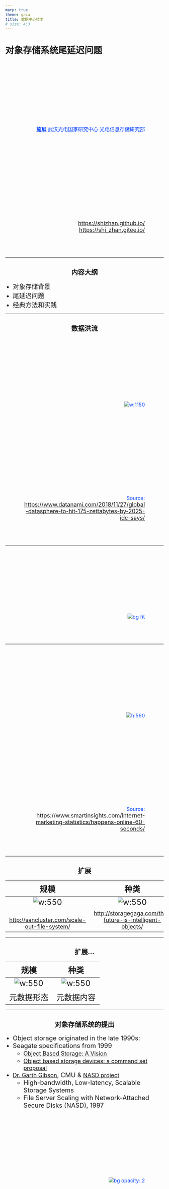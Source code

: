 ```yaml
---
marp: true
theme: gaia
title: 数据中心技术
# size: 4:3
---
```


# 对象存储系统尾延迟问题

<!-- _class: lead -->

**施展**
武汉光电国家研究中心
光电信息存储研究部

<https://shizhan.github.io/>
<https://shi_zhan.gitee.io/>

---

## 内容大纲

<!-- paginate: true -->

- 对象存储背景
- 尾延迟问题
- 经典方法和实践

---

## 数据洪流

<style scoped>
  p {
    font-size: 20px;
    text-align: right;
  }
</style>

![w:1150](images/IDC_DataSphere.png)

Source: <https://www.datanami.com/2018/11/27/global-datasphere-to-hit-175-zettabytes-by-2025-idc-says/>

---

![bg fit](images/idc-datasphere-2020.webp)

---

<style scoped>
  p {
    font-size: 20px;
    text-align: center;
  }
</style>

![h:560](images/what-happens-online-in-60-seconds.png)

Source: <https://www.smartinsights.com/internet-marketing-statistics/happens-online-60-seconds/>

---

## 扩展

<style scoped>
  a {
    font-size: 18px;
  }
  tr {
    vertical-align: bottom;
  }
</style>

|规模|种类|
|:-:|:-:|
|![w:550](images/scaleout-diagram.jpg)|![w:550](images/OSD-Metadata.webp)|
| <http://sancluster.com/scale-out-file-system/>|<http://storagegaga.com/the-future-is-intelligent-objects/>|

---

## 扩展…

<style scoped>
  a {
    font-size: 18px;
  }
  tr {
    vertical-align: bottom;
  }
</style>

|规模|种类|
|:-:|:-:|
|![w:550](images/scaleout-diagram.jpg)|![w:550](images/OSD-Metadata.webp)|
|元数据形态|元数据内容|

---

## 对象存储系统的提出

<style scoped>
  p {
    font-size: 25px;
    text-align: right;
  }
</style>

- Object storage originated in the late 1990s:
- Seagate specifications from 1999
  - [Object Based Storage: A Vision](https://www.t10.org/ftp/t10/document.99/99-341r0.pdf)
  - [Object based storage devices: a command set proposal](https://pdfs.semanticscholar.org/bcd1/97cb0f8544b651289dfdb95efd0b1fd70753.pdf)
- [Dr. Garth Gibson](http://www.cs.cmu.edu/~garth/), CMU & [NASD project](https://www.pdl.cmu.edu/NASD/index.shtml)
  - High-bandwidth, Low-latency, Scalable Storage Systems
  - File Server Scaling with Network-Attached Secure Disks (NASD), 1997

![bg opacity:.2](images/Object-Storage.webp)

Source: <https://www.snia.org/educational-library/object-storage-what-how-and-why-2020>

---

## 和传统存储系统的比较

<style scoped>
  p {
    text-align: center;
  }
</style>

![h:450](images/object-vs-traditional.png)
Source: <https://usdc.vn/object-storage-vs-traditional-storage/>

---

## 和传统存储系统的比较…

<style scoped>
  p {
    text-align: center;
  }
  tr {
    font-size: 25px;
  }
</style>

| Object | File | Block | Archive |
|:-|:-|:-|:-|
| Object Storage | NAS | SAN | Tape |
| Videos, photos serving streaming | All kinds of file | Attach to server | The file needs to be saved permanently |
| Read (download) data regularly | Read data regularly, install as a network drive | Run data directly on Storage | Rarely to download |
| High upload / download speed | High upload / download speed | Very High upload / download speed | High upload speed, slow download |
| Use with CDN | Many usage scenarios | Use with server (VM) | Use independently |

Source: <https://usdc.vn/object-storage-vs-traditional-storage/>

---

## 和传统存储系统的比较……

<style scoped>
  p {
    text-align: center;
  }
</style>

![h:450](images/Block-Storage-vs-File-Storage.jpg)
Source: <https://www.ibm.com/cloud/learn/object-storage>

---

## 定义

- [What is Object Storage?](https://www.snia.org/education/what-is-object-storage)
  - Object Storage is a method of storing and subsequently retrieving sets of data as collections of single, uniquely identifiable indivisible items or objects. **It applies to any forms of data that can be wrapped up and managed as an object.**
  - Objects are treated as an atomic unit. **There is no structure corresponding to a hierarchy of directories in a file system**; each object is uniquely identified in the system by a unique object identifier.

---

## 特性

- [What is Object Storage?](https://www.snia.org/education/what-is-object-storage)
  - When you create an object on this type of storage, the entire set of data is handled and processed without regard to what sub-parts it may have.
  - When reading from object storage, you can read either the whole object, or ask to read parts of it.
  - There is often no capability to update to the object or parts of the object; the entire object is usually required to be re-written.
  - Most object storage allows for objects to be deleted.

---

## 特性…

- [What is Object Storage?](https://www.snia.org/education/what-is-object-storage)
  - Object storage often supports meta-data.
    - This is data that is part of the object, but that is in addition to the object ID and the data.
    - It is often expressed as an attribute-value pair; for instance, an attribute of COLOR in our collection of objects may have the value RED for some objects and BLUE for others.
    - These permit collections of objects, individually addressable by their object ID, to be searched, filtered and read in groups without needing to know the specific object IDs.

---

## 标准化

- **Storage Networking Industry Association** - SNIA
  - [Object Storage: What, How and Why, 2020](https://www.snia.org/educational-library/object-storage-what-how-and-why-2020)
    - Object storage, as a definition, can be: A storage system that manages and manipulates data storage as **distinct units**, called objects
  - [CDMI Cloud Storage Standard, 2.0a, 2020](https://www.snia.org/cloud/cdmi)
    - The Cloud Data Management Interface (CDMI) defines the **functional interface** that applications will use to create, retrieve, update and delete data elements from the Cloud.

---

<style scoped>
  p {
    font-size: 18px;
    text-align: left;
  }
</style>

![bg fit](images/osd-2007.png)

Source: <https://www.snia.org/educational-library/object-based-storage-device-osd-architecture-and-systems-2007>

---

![bg fit](images/OSD-vs-block-based.webp)

---

![bg fit](images/SCSI-Architecture-OSD.webp)

---

<style scoped>
  p {
    font-size: 18px;
    text-align: left;
  }
</style>

![bg fit](images/Restful-Web-Services.png)

Source: [What are Restful Web Services](https://gocoding.org/what-are-restful-web-services/)

---

## Amazon S3 REST API

<style scoped>
  p {
    font-size: 18px;
    text-align: center;
  }
  li {
    font-size: 25px;
    text-align: left;
  }
</style>

- **GET** on the API's root resource to list all of the Amazon S3 buckets of a caller.
- **GET** on a Folder resource to view a list of all of the objects in an Amazon S3 bucket.
- **PUT** on a Folder resource to add a bucket to Amazon S3.
- **DELETE** on a Folder resource to remove a bucket from Amazon S3.
- **GET** on a Folder/Item resource to view or download an object from an Amazon S3 bucket.
- **PUT** on a Folder/Item resource to upload an object to an Amazon S3 bucket.
- **HEAD** on a Folder/Item resource to get object metadata in an Amazon S3 bucket.
- **DELETE** on a Folder/Item resource to remove an object from an Amazon S3 bucket.

Source: <https://docs.aws.amazon.com/apigateway/latest/developerguide/integrating-api-with-aws-services-s3.html>

---

<style scoped>
  li, p {
    font-size: 18px;
  }
</style>

To access the object-based storage system:

- **secret-access-key** and **access-key-id** – private/public pair of keys that you can generate using different tools or sometimes directly on the provider dashboard
- **endpoint** – the web address of the space

```java
const AWS = require("aws-sdk");

const s3 = new AWS.S3({
  endpoint: "provider-space-endpoint",
  secretAccessKey: "my-secret-key",
  accessKeyId: "my-access-key",
});
```

![bg right fit](images/aws_proxy_s3_create_methods_on_folder.png)

- <https://lakefs.io/object-storage/>
- <https://docs.aws.amazon.com/apigateway/latest/developerguide/integrating-api-with-aws-services-s3.html>

---

<style scoped>
  p {
    font-size: 20px;
    text-align: right;
  }
</style>

![bg](images/s3-storage-classes.png)

Source: <https://aws.amazon.com/cn/s3/storage-classes/>

---

<style scoped>
  p {
    font-size: 18px;
    text-align: center;
  }
</style>

![h:600](images/S3-decision-flow-chart_1.png)

Source: <https://www.cloudhealthtech.com/blog/aws-cost-optimization-s3-storage-class>

---

## 更进一步的扩展

<style scoped>
  h2 {
    text-align: center;
  }
</style>

![bg](images/active-object-storage.png)

---

## 相关成果

<style scoped>
  h2, p {
    text-align: center;
  }
</style>

![bg opacity:.3](images/active-object-storage.png)

![w:300](images/active-object-storage-award.png)
**主动对象海量存储系统及关键技术**

---

## 算存一体化

<style scoped>
  p {
    font-size: 18px;
    text-align: right;
    padding: 60px;
  }
</style>

![bg fit](images/comp-storage-01.png)
![bg fit](images/comp-storage-02.png)

<https://www.snia.org/computationaltwg>, <https://www.snia.org/education/what-is-computational-storage>

---

## 算存一体化…

![bg opacity:.3 fit](images/comp-storage-01.png)
![bg opacity:.3 fit](images/comp-storage-02.png)

- Computational Storage is defined as architectures that provide **Computational Storage Functions (CSF) coupled to storage**, **offloading host processing** or **reducing data movement**.
- These architectures enable improvements in application performance and/or infrastructure efficiency through the integration of compute resources (outside of the traditional compute & memory architecture) either **directly with storage** or **between the host and the storage**.

---

## 典型对象存储系统

- **Amazon S3**: Amazon S3 stores data as objects within resources called “buckets.” AWS S3 offers features like 99.999999999% durability, cross-region replication, event notifications, versioning, encryption, and flexible storage options (redundant and standard).
- **Rackspace Cloud Files**: Cloud Files provides online object storage for files and media. Cloud Files writes each file to three storage disks on separate nodes that have dual power supplies. All traffic between your application and Cloud Files uses SSL to establish a secure, encrypted channel. You can host static websites (for example: blogs, brochure sites, small company sites) entirely from Cloud Files with a global CDN.

---

- **Azure Blob Storage**: For users with large amounts of unstructured data to store in the cloud, Blob storage offers a cost-effective and scalable solution. Every blob is organized into a container with up to a 500 TB storage account capacity limit.
- **Google cloud storage**: Cloud Storage allows you to store data in Google’s cloud. Google Cloud Storage supports individual objects that are terabytes in size. It also supports a large number of buckets per account. Google Cloud Storage provides strong read-after-write consistency for all upload and delete operations. Two types of storage class are available: Standard Storage class and Storage Near line class (with Near Line being MUCH cheaper).

<https://cloudacademy.com/blog/object-storage-block-storage/>

---

- [**阿里云对象存储OSS（Object Storage Service）**](https://www.aliyun.com/product/oss/)是一款海量、安全、低成本、高可靠的云存储服务，提供99.9999999999%(12个9)的数据持久性，99.995%的数据可用性。多种存储类型供选择，全面优化存储成本。
- [**腾讯对象存储（Cloud Object Storage，COS）**](https://cloud.tencent.com/document/product/436)是腾讯云提供的一种存储海量文件的分布式存储服务，具有高扩展性、低成本、可靠安全等优点。通过控制台、API、SDK 和工具等多样化方式，用户可简单、快速地接入 COS，进行多格式文件的上传、下载和管理，实现海量数据存储和管理。
- [**华为对象存储服务（Object Storage Service）**](https://www.huaweicloud.com/product/obs.html)是一款稳定、安全、高效、易用的云存储服务，具备标准Restful API接口，可存储任意数量和形式的非结构化数据。

---

## OpenStack

<style scoped>
  p {
    font-size: 16px;
    text-align: right;
  }
</style>

- OpenStack was created during the first months of 2010. Rackspace wanted to rewrite the infrastructure code running its Cloud servers offering, and considered open sourcing the existing Cloud files code. At the same time, Anso Labs (contracting for NASA) had published beta code for Nova, a Python-based “cloud computing fabric controller”.
- Both efforts converged and formed the base for OpenStack. The first Design Summit was held in Austin, TX on July 13-14, 2010, and the project was officially announced at OSCON in Portland, OR, on July 21st, 2010.

<https://docs.openstack.org/project-team-guide/introduction.html>

---

## OpenStack Swift

- OpenStack Object Storage (swift) is used for **redundant, scalable data storage using clusters of standardized servers** to store petabytes of accessible data.
- Swift uses a distributed architecture with **no central point of control**, providing greater scalability, redundancy, and performance.
- Storage clusters **scale horizontally** by adding new nodes, uses software logic to ensure data replication and distribution across different devices, inexpensive **commodity hard drives and servers**.

---

<style scoped>
  p {
    font-size: 20px;
    text-align: right;
  }
</style>

<https://docs.openstack.org/swift/>
<https://github.com/openstack/swift>
Source: <https://docs.openstack.org/security-guide/object-storage.html>

![bg fit](images/swift_network_diagram-1.png)

---

## Ceph as a research project

<style scoped>
  li {
    font-size: 30px
  }
  p {
    font-size: 20px;
    text-align: right;
  }
</style>

- Ceph was developed at University of California, Santa Cruz, by Sage Weil in 2003 as a part of his PhD project.
  - The initial project prototype was the Ceph filesystem, written in approximately 40,000 lines of C++ code, which was made open source in 2006 under LGPL to serve as a reference implementation and research platform.
  - LLNL supported Sage's initial research work.
  - The period from 2003 to 2007 was the research period of Ceph. By this time, its core components were emerging, and the community contribution to the project had begun at pace.

[Learning Ceph, Packt, 2015](https://subscription.packtpub.com/book/virtualization-and-cloud/9781783985623/1)

---

## Ceph

- Ceph uniquely delivers **object, block, and file storage in one unified system**.
- Ceph is highly reliable, easy to manage, and free.
- Ceph delivers extraordinary scalability–thousands of clients accessing petabytes to exabytes of data.
- A Ceph Node leverages **commodity hardware** and intelligent daemons, and a Ceph Storage Cluster accommodates large numbers of nodes, which communicate with each other to **replicate and redistribute data dynamically**.

---

<style scoped>
  p {
    font-size: 20px;
    text-align: right;
  }
</style>

<https://ceph.io/>
<https://github.com/ceph/ceph>
Source: <https://icicimov.github.io/blog/images/CEPH-graphic.png>

![bg fit](images/ceph-graphic.png)

---

![bg](images/red-hat-ceph-storage.png)

<!-- https://www.sandisk.com/business/datacenter/resources/solution-briefs/red-hat-ceph-storage-on-the-infiniflash-all-flash-storage-platform -->

---

![bg](images/github-object-storage.png)

---

## Minio

- MinIO is a High Performance Object Storage released under GNU Affero General Public License v3.0.
- It is **API compatible with Amazon S3** cloud storage service.
- **Standalone MinIO servers** are best suited for early development and evaluation.
- Certain features such as versioning, object locking, and bucket replication require distributed deploying MinIO with **Erasure Coding**.

---

<style scoped>
  p {
    font-size: 20px;
    text-align: right;
  }
</style>

<https://min.io/>
<http://www.minio.org.cn/>
<https://github.com/minio/minio>

Source: <http://www.minio.org.cn/static/picture/architecture_diagram.svg>

![bg](images/minio_architecture_diagram.svg)

---

<style scoped>
  p {
    padding-top: 200px;
    text-align: center;
    font-size: 72px;
    color: 0040FF;
  }
</style>

![bg opacity:.3](images/distributed-storage.png)

系统扩展固然可以应对应用扩展

---

<style scoped>
  p {
    padding-top: 200px;
    text-align: center;
    font-size: 72px;
    color: 0040FF;
  }
</style>

![bg opacity:.3](images/workload-plot-1.jpg)

![bg opacity:.3](images/workload-plot-2.jpg)

可是又会带来什么问题？

<!-- https://www.pdl.cmu.edu/Workload/index.shtml -->

---

![bg fit](images/yi-zhuan.jpg)

<!-- https://github.com/kanripo/KR1a0140/ -->

![bg fit](images/who-moved-my-cheese.jpg)

---

![bg fit](images/WYG0047-0179d.png)

![bg fit](images/it-was-nature-for-change.png)

---

<style scoped>
  p {
    padding-top: 200px;
    text-align: center;
    font-size: 72px;
    color: 0040FF;
  }
</style>

![bg opacity:.3 brightness:.5 fit](images/WYG0047-0179d.png)

![bg opacity:.3 brightness:.5 fit](images/it-was-nature-for-change.png)

唯一不变的是变化本身

---

## 毫末之变

- 大系统由小组件汇聚而成
- 汇聚改变的不仅仅是规模
- 还有伴随组件而来的变化

---

## 毫末之变…

- 还有伴随组件而来的变化

![h:450](images/Source-of-Latency.png)

---

## 毫末之变……

- 还有伴随组件而来的变化

![h:450](images/Source-of-Latency-Solutions.png)

---

## 扩展之鉴

<style scoped>
  p {
    font-size: 20px;
    text-align: left;
  }
</style>

![bg right fit](images/law-of-the-minimum.jpg)

- 必受各组件状态的影响
  - 设备故障
  - 性能波动

<https://nutrien-ekonomics.com/latest-fertilizer-research/liebigs-law-of-the-minimum/>

---

## 需求浮现-容错

<style scoped>
  p {
    font-size: 20px;
    text-align: center;
  }
</style>

- 必受各组件状态的影响
  - 设备故障——需要 **Fault-Tolerant** 容错！

![h:350](images/Replication-and-Erasure-Coding.jpg)

<https://www.researchgate.net/publication/319283505_Cloud_Storage_Reliability_for_Big_Data_Applications_A_State_of_the_Art_Survey>

---

## 需求浮现-容滞

- 必受各组件状态的影响
  - 设备故障——需要 **Fault-Tolerant** 容错！
  - 性能波动——需要 **Tail-Tolerant** 容滞？

---

![bg fit](images/SNIA-tail-latency.webp)

---

<style scoped>
  p {
    font-size: 16px;
    text-align: left;
  }
</style>

![bg fit](images/latency-sla.png)

Source: <https://bravenewgeek.com/everything-you-know-about-latency-is-wrong/>

---

## 为何要谈尾延迟

- [Everything You Know About Latency Is Wrong](https://bravenewgeek.com/everything-you-know-about-latency-is-wrong/)
- [中译版](https://blog.csdn.net/u012802702/article/details/86421171)
  - **小概率事件**不能忽视

![bg right](images/Screen-Shot-2015-10-04-at-6.15.24-PM.png)

---

## 为何要谈尾延迟…

- [Everything You Know About Latency Is Wrong](https://bravenewgeek.com/everything-you-know-about-latency-is-wrong/)
- [中译版](https://blog.csdn.net/u012802702/article/details/86421171)
  - **小概率事件**不能忽视
  - 延迟可能"**被平均**"

![bg right fit](images/graph_logbase10_ms.png)

---

## 量化描述尾延迟

<style scoped>
  p {
    font-size: 16px;
    text-align: center;
  }
</style>

![h:500](images/measuring-percentile-latency.svg)

<https://blog.bramp.net/post/2018/01/16/measuring-percentile-latency/>

---

## 经典应对策略

- [SNIA: Avoiding tail latency by failing IO operations on purpose](https://faststorage.eu/snia-avoiding-tail-latency-by-failing-io-operations-on-purpose/)
  - One of these initiatives is adding a per I/O tag that indicates whether a drive **can fail fast** and return an error if it takes too long to retrieve the data.
  - If there’s a replica of the data somewhere else, it might just be faster to retrieve the data from there, instead of waiting for the slow drive to respond.
  - The other side of the coin is a “**try really hard**” I/O tag, that indicates you’ve exhausted all other options and really need the data from this drive.

---

## 主要方法分类

<style scoped>
  li {
    font-size: 25px;
  }
  p {
    font-size: 16px;
    text-align: right;
  }
</style>

- **对冲请求** Hedged Request
  - Issue the same request to multiple replicas and use the results from whichever replica responds first.
  - "hedged" - a client first sends one request to the replica believed to be the most appropriate, but then falls back on sending a secondary request after some brief delay.
  - The client cancels remaining outstanding requests once the first result is received.
- **关联请求** Tied Request
  - The hedged-requests technique also has a window of vulnerability in which multiple servers can execute the same request unnecessarily.
    - Can be capped by waiting for the P95 expected latency before issuing the hedged request, but limits the benefits to only a small fraction of requests.
  - Permitting more aggressive use of hedged requests with moderate resource consumption requires faster cancellation of requests.

[The Tail at Scale](https://dl.acm.org/doi/10.1145/2408776.2408794), CACM 2013.

---

### 案例1：HDFS

<style scoped>
  p {
    font-size: 16px;
    text-align: right;
  }
</style>

- HDFS (2.4+)
  - If a read from a block is slow, start up another parallel, **'hedged' read** against a different block replica.
  - We then **take the result of which ever read returns first** (*the outstanding read is cancelled*).
  - This 'hedged' read feature will help rein in the outliers, the odd read that takes a long time because it hit a bad patch on the disc, etc.

<https://hadoop.apache.org/docs/stable/hadoop-project-dist/hadoop-common/release/2.4.0/RELEASENOTES.2.4.0.html>

---

### 案例2：MongoDB

<style scoped>
  p {
    font-size: 16px;
    text-align: right;
  }
</style>

- mongodb (4.4+)
  - With hedged reads, the mongos instances can route read operations to **two replica set members per each queried shard** and **return results from the first respondent** per shard.
  - The additional read sent to hedge the read operation uses the **maxTimeMS** value of **maxTimeMSForHedgedReads**.

<https://docs.mongodb.com/manual/core/read-preference-hedge-option/>

---

## 实践环境

- 大数据存储实验课 <https://github.com/cs-course/iot-storage-experiment>
- 对象存储入门实验 <https://github.com/cs-course/obs-tutorial>

---

### 测试工具

- 详情参考 <https://github.com/cs-course/obs-tutorial>
  - s3bench
  - cosbench

---

## 进一步思考：如何准确预测？

给系统建立性能模型

- 分析
- 统计

---

## 建模面临的挑战

给系统建立性能模型

- 分析——**系统内部复杂性？**
- 统计——**历史数据全面性？**

---

### 我们的工作

<style scoped>
  li {
    font-size: 25px;
  }
</style>

- [Understanding the latency distribution of cloud object storage systems](http://www.sciencedirect.com/science/article/pii/S0743731518301175), JPDC 2019.
- [Predicting Response Latency Percentiles for Cloud Object Storage Systems](https://ieeexplore.ieee.org/document/8025298), ICPP 2017.

![h:400](images/Basic-structure-of-queueing-models.png)

---

## 参考文献

<style scoped>
  li {
    font-size: 20px;
  }
</style>

1. [Tail Latency in Datacenter Networks](https://link.springer.com/chapter/10.1007%2F978-3-030-68110-4_17), MASCOTS 2020.
2. [A Black-Box Fork-Join Latency Prediction Model for Data-Intensive Applications](https://ieeexplore.ieee.org/document/9043685), TPDS 2020.
3. [The Fast and The Frugal: Tail Latency Aware Provisioning for Coping with Load Variations](https://dl.acm.org/doi/10.1145/3366423.3380117), WWW 2020.
4. [Managing Tail Latency in Datacenter-Scale File Systems Under Production Constraints](https://dl.acm.org/doi/10.1145/3302424.3303973), EuroSys 2019.
5. [Amdahl's Law for Tail Latency](https://dl.acm.org/doi/10.1145/3232559), CACM 2018.
6. [The Tail at Scale: How to Predict It?](https://www.usenix.org/conference/hotcloud16/workshop-program/presentation/nguyen), HotCloud 16.
7. [The Tail at Scale](https://dl.acm.org/doi/10.1145/2408776.2408794), CACM 2013.
